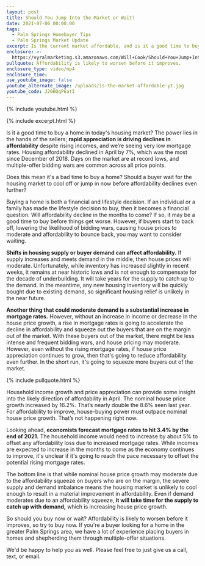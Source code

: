 ```yaml
---
layout: post
title: Should You Jump Into the Market or Wait?
date: 2021-07-06 00:00:00
tags:
  - Palm Springs Homebuyer Tips
  - Palm Springs Market Update
excerpt: Is the current market affordable, and is it a good time to buy?
enclosure: >-
  https://vyralmarketing.s3.amazonaws.com/Will+Cook/Should+You+Jump+Into+the+Market+or+Wait_.mp4
pullquote: Affordability is likely to worsen before it improves.
enclosure_type: video/mp4
enclosure_time:
use_youtube_image: false
youtube_alternate_image: /uploads/is-the-market-affordable-yt.jpg
youtube_code: J20BQqP6atI
---
```

{% include youtube.html %}

{% include excerpt.html %}

Is it a good time to buy a home in today's housing market? The power lies in the hands of the sellers; **rapid appreciation is driving declines in affordability** despite rising incomes, and we’re seeing very low mortgage rates. Housing affordability declined in April by 7%, which was the most since December of 2018. Days on the market are at record lows, and multiple-offer bidding wars are common across all price points.&nbsp;

Does this mean it's a bad time to buy a home? Should a buyer wait for the housing market to cool off or jump in now before affordability declines even further?

Buying a home is both a financial and lifestyle decision. If an individual or a family has made the lifestyle decision to buy, then it becomes a financial question. Will affordability decline in the months to come? If so, it may be a good time to buy before things get worse. However, if buyers start to back off, lowering the likelihood of bidding wars, causing house prices to moderate and affordability to bounce back, you may want to consider waiting.

**Shifts in housing supply or buyer demand can affect affordability.** If supply increases and meets demand in the middle, then house prices will moderate. Unfortunately, while inventory has increased slightly in recent weeks, it remains at near historic lows and is not enough to compensate for the decade of underbuilding. It will take years for the supply to catch up to the demand. In the meantime, any new housing inventory will be quickly bought due to existing demand, so significant housing relief is unlikely in the near future.

**Another thing that could moderate demand is a substantial increase in mortgage rates.** However, without an increase in income or decrease in the house price growth, a rise in mortgage rates is going to accelerate the decline in affordability and squeeze out the buyers that are on the margin out of the market. With these buyers out of the market, there might be less intense and frequent bidding wars, and house pricing may moderate. However, even without the rising mortgage rates, if house price appreciation continues to grow, then that's going to reduce affordability even further. In the short run, it's going to squeeze more buyers out of the market.

{% include pullquote.html %}

Household income growth and price appreciation can provide some insight into the likely direction of affordability in April. The nominal house price growth increased by 16.2%. That’s nearly double the 8.6% seen last year. For affordability to improve, house-buying power must outpace nominal house price growth. That’s not happening right now.

Looking ahead, **economists forecast mortgage rates to hit 3.4% by the end of 2021.** The household income would need to increase by about 5% to offset any affordability loss due to increased mortgage rates. While incomes are expected to increase in the months to come as the economy continues to improve, it's unclear if it's going to reach the pace necessary to offset the potential rising mortgage rates.

The bottom line is that while nominal house price growth may moderate due to the affordability squeeze on buyers who are on the margin, the severe supply and demand imbalance means the housing market is unlikely to cool enough to result in a material improvement in affordability. Even if demand moderates due to an affordability squeeze, **it will take time for the supply to catch up with demand,** which is increasing house price growth.

So should you buy now or wait? Affordability is likely to worsen before it improves, so try to buy now. If you're a buyer looking for a home in the greater Palm Springs area, we have a lot of experience placing buyers in homes and shepherding them through multiple-offer situations.&nbsp;

We'd be happy to help you as well. Please feel free to just give us a call, text, or email.
